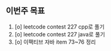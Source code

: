 ## 이번주 목표
1. [o] leetcode contest 227 cpp로 풀기
2. [o] leetcode contest 227 java로 풀기
3. [o] 이팩티브 자바 item 73~76 정리

